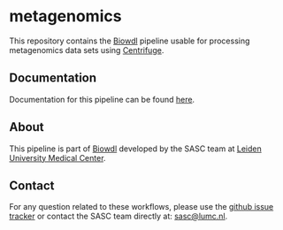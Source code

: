 # metagenomics

This repository contains the [Biowdl](https://github.com/biowdl) pipeline usable for processing metagenomics data sets using [Centrifuge](https://github.com/infphilo/centrifuge).

## Documentation

Documentation for this pipeline can be found [here](https://biowdl.github.io/metagenomics).

## About
This pipeline is part of [Biowdl](https://github.com/biowdl) developed by the SASC team at [Leiden University Medical Center](https://www.lumc.nl/).

## Contact
<p>
  <!-- Obscure e-mail address for spammers -->
For any question related to these workflows, please use the
<a href="https://github.com/biowdl/TALON-WDL/issues">github issue tracker</a>
or contact the SASC team directly at: 
<a href="&#109;&#97;&#105;&#108;&#116;&#111;&#58;&#115;&#97;&#115;&#99;&#64;&#108;&#117;&#109;&#99;&#46;&#110;&#108;">
&#115;&#97;&#115;&#99;&#64;&#108;&#117;&#109;&#99;&#46;&#110;&#108;</a>.
</p>
